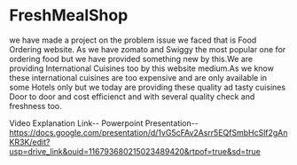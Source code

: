 # FreshMealShop
we have made a project on the problem issue we faced that is Food Ordering website. As we have zomato and Swiggy the most popular one for ordering food but we have provided something new by this.We are providing International Cuisines too by this website medium.As we know these international cuisines are too expensive and are only available in some Hotels only but we today are providing these quality ad tasty cuisines Door to door and cost efficienct and with several quality check and freshness too.

Video Explanation Link-- 
Powerpoint Presentation-- https://docs.google.com/presentation/d/1vG5cFAv2Asrr5EQfSmbHcSlf2gAnKR3K/edit?usp=drive_link&ouid=116793680215023489420&rtpof=true&sd=true
